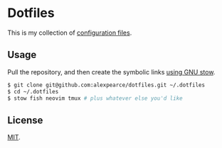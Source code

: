 Dotfiles
========

This is my collection of [configuration files](http://dotfiles.github.io/).

Usage
-----

Pull the repository, and then create the symbolic links [using GNU
stow](https://alexpearce.me/2016/02/managing-dotfiles-with-stow/).

```bash
$ git clone git@github.com:alexpearce/dotfiles.git ~/.dotfiles
$ cd ~/.dotfiles
$ stow fish neovim tmux # plus whatever else you'd like
```

License
-------

[MIT](http://opensource.org/licenses/MIT).

